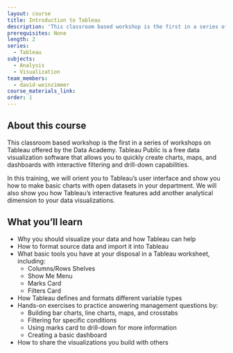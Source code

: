 ```yaml
---
layout: course
title: Introduction to Tableau
description: 'This classroom based workshop is the first in a series of workshops on Tableau offered by the Data Academy.  Tableau Public is a free data visualization software that allows you to quickly create charts, maps, and dashboards with interactive filtering and drill-down capabilities.'
prerequisites: None
length: 2
series:
  - Tableau
subjects:
  - Analysis
  - Visualization
team_members:
  - david-weinzimmer
course_materials_link:
order: 1
---
```



## About this course

This classroom based workshop is the first in a series of workshops on Tableau offered by the Data Academy. Tableau Public is a free data visualization software that allows you to quickly create charts, maps, and dashboards with interactive filtering and drill-down capabilities.

In this training, we will orient you to Tableau’s user interface and show you how to make basic charts with open datasets in your department. We will also show you how Tableau’s interactive features add another analytical dimension to your data visualizations.

## What you’ll learn

* Why you should visualize your data and how Tableau can help
* How to format source data and import it into Tableau
* What basic tools you have at your disposal in a Tableau worksheet, including:
  * Columns/Rows Shelves
  * Show Me Menu
  * Marks Card
  * Filters Card
* How Tableau defines and formats different variable types
* Hands-on exercises to practice answering management questions by:
  * Building bar charts, line charts, maps, and crosstabs
  * Filtering for specific conditions
  * Using marks card to drill-down for more information
  * Creating a basic dashboard
* How to share the visualizations you build with others